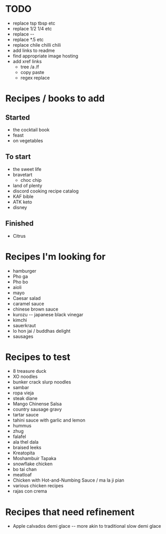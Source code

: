# TODO

* replace tsp tbsp etc
* replace 1/2 1/4 etc
* replace --
* replace *.5 etc
* replace chile chilli chili
* add links to readme
* find appropriate image hosting
* add xref links
    * tree /a /f 
    * copy paste
    * regex replace

# Recipes / books to add
## Started
* the cocktail book
* feast
* on vegetables

## To start
* the sweet life
* bravetart 
    * choc chip
* land of plenty
* discord cooking recipe catalog
* KAF bible
* ATK keto
* disney

## Finished
* Citrus


# Recipes I'm looking for

* hamburger
* Pho ga
* Pho bo
* aioli
* mayo
* Caesar salad
* caramel sauce
* chinese brown sauce
* kurozu -- japanese black vinegar
* kimchi
* sauerkraut
* lo hon jai / buddhas delight
* sausages

# Recipes to test

* 8 treasure duck
* XO noodles
* bunker crack slurp noodles
* sambar
* ropa vieja
* steak diane
* Mango Chinense Salsa
* country sausage gravy
* tartar sauce
* tahini sauce with garlic and lemon
* hummus
* zhug
* falafel
* ala thel dala
* braised leeks
* Kreatopita
* Moshambuir Tapaka
* snowflake chicken
* bo tai chan
* meatloaf
* Chicken with Hot-and-Numbing Sauce / ma la ji pian
* various chicken recipes
* rajas con crema

# Recipes that need refinement

* Apple calvados demi glace -- more akin to traditional slow demi glace